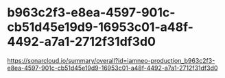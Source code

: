 # b963c2f3-e8ea-4597-901c-cb51d45e19d9-16953c01-a48f-4492-a7a1-2712f31df3d0
https://sonarcloud.io/summary/overall?id=iamneo-production_b963c2f3-e8ea-4597-901c-cb51d45e19d9-16953c01-a48f-4492-a7a1-2712f31df3d0
